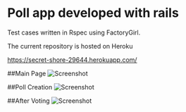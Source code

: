 

Poll app developed with rails
==============================================================

Test cases written in Rspec using FactoryGirl.


The current repository is hosted on Heroku

https://secret-shore-29644.herokuapp.com/

##Main Page
![Screenshot](http://imgur.com/Wcfy90f.png?raw=true)

##Poll Creation
![Screenshot](http://imgur.com/9GYRbTz.png?raw=true)

##After Voting
![Screenshot](http://imgur.com/2qGzW1Y.png?raw=true)






